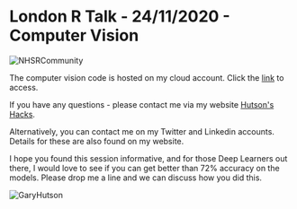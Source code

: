 # London R Talk - 24/11/2020 - Computer Vision

<p></p>

![NHSRCommunity](Images/MangoColourSmall.png)

The computer vision code is hosted on my cloud account. Click the <a href="https://1drv.ms/u/s!Aq5aEUcRx5IqgoASR6poEt9lj5EsrA?e=woq0g5">link</a> to access.

If you have any questions - please contact me via my website <a href="https://hutsons-hacks.info/">Hutson's Hacks</a>. 

Alternatively, you can contact me on my Twitter and Linkedin accounts. Details for these are also found on my website.

I hope you found this session informative, and for those Deep Learners out there, I would love to see if you can get better than 72% accuracy on the models. Please drop me a line and we can discuss how you did this. 

![GaryHutson](Images/GARYHUTSON.jpg)

